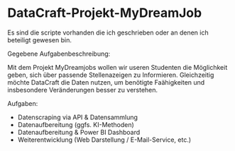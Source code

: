 # DataCraft-Projekt-MyDreamJob

Es sind die scripte vorhanden die ich geschrieben oder an denen ich beteiligt gewesen bin.

Gegebene Aufgabenbeschreibung:

Mit dem  Projekt MyDreamjobs wollen wir useren Studenten die Möglichkeit geben, sich über passende Stellenazeigen
zu Informieren. Gleichzeitig möchte DataCraft die Daten nutzen, um benötigte Faähigkeiten und insbesondere Veränderungen besser zu verstehen.

Aufgaben:
- Datenscraping via API & Datensammlung
- Datenaufbereitung (ggfs. KI-Methoden)
- Datenaufbereitung & Power BI Dashboard
- Weiterentwicklung (Web Darstellung / E-Mail-Service, etc.)
